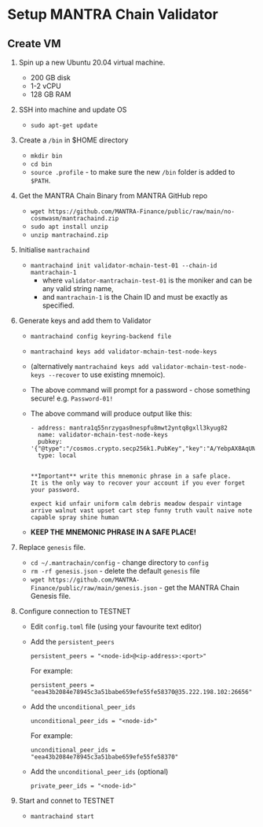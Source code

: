 # Setup MANTRA Chain Validator

## Create VM

1. Spin up a new Ubuntu 20.04 virtual machine.
	- 200 GB disk
	- 1-2 vCPU
	- 128 GB RAM
2. SSH into machine and update OS
	- `sudo apt-get update`
3. Create a `/bin` in $HOME directory
	- `mkdir bin`
	- `cd bin`
	- `source .profile` - to make sure the new `/bin` folder is added to `$PATH`.
4.  Get the MANTRA Chain Binary from MANTRA GitHub repo
	- `wget https://github.com/MANTRA-Finance/public/raw/main/no-cosmwasm/mantrachaind.zip`
	- `sudo apt install unzip`
	- `unzip mantrachaind.zip`
5. Initialise `mantrachaind`
	- `mantrachaind init validator-mchain-test-01 --chain-id mantrachain-1`
		- where `validator-mantrachain-test-01` is the moniker and can be any valid string name,
		- and `mantrachain-1` is the Chain ID and must be exactly as specified.
6. Generate keys and add them to Validator
	- `mantrachaind config keyring-backend file`
	- `mantrachaind keys add validator-mchain-test-node-keys`
	- (alternatively `mantrachaind keys add validator-mchain-test-node-keys --recover` to use existing mnemoic).
	- The above command will prompt for a password - chose something secure! e.g. `Password-01!`
	- The above command will produce output like this:

		```
		- address: mantra1q55nrzygas0nespfu8mwt2yntq8gxll3kyug82
		  name: validator-mchain-test-node-keys
		  pubkey: '{"@type":"/cosmos.crypto.secp256k1.PubKey","key":"A/YebpAX8AqUNcNXcqIy53fJo8BGFCSaQA5A0XQWMlCG"}'
		  type: local
		
		
		**Important** write this mnemonic phrase in a safe place.
		It is the only way to recover your account if you ever forget your password.
		
		expect kid unfair uniform calm debris meadow despair vintage arrive walnut vast upset cart step funny truth vault naive note capable spray shine human
		```
	- **KEEP THE MNEMONIC PHRASE IN A SAFE PLACE!**

7. Replace `genesis` file.
	- `cd ~/.mantrachain/config` - change directory to `config`
	- `rm -rf genesis.json` - delete the default `genesis` file
	-  `wget https://github.com/MANTRA-Finance/public/raw/main/genesis.json` - get the MANTRA Chain Genesis file.
8. Configure connection to TESTNET
	- Edit `config.toml` file (using your favourite text editor)
	- Add the `persistent_peers`
	
		```		
		persistent_peers = "<node-id>@<ip-address>:<port>"
		```
		For example:
		
		```		
		persistent_peers = "eea43b2084e78945c3a51babe659efe55fe58370@35.222.198.102:26656"
		```
		
	- Add the `unconditional_peer_ids`
	
		```
		unconditional_peer_ids = "<node-id>"
		```
		For example:
		
		```
		unconditional_peer_ids = "eea43b2084e78945c3a51babe659efe55fe58370"
		```
		
	- Add the `unconditional_peer_ids` (optional)
	
		```
		private_peer_ids = "<node-id>"
		```
9. Start and connet to TESTNET

	- `mantrachaind start`

	